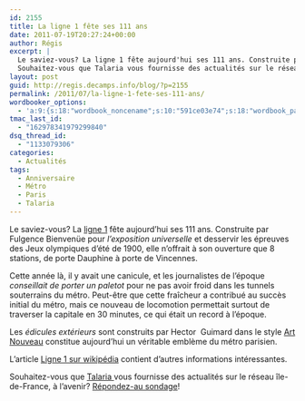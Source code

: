 ```yaml
---
id: 2155
title: La ligne 1 fête ses 111 ans
date: 2011-07-19T20:27:24+00:00
author: Régis
excerpt: |
  Le saviez-vous? La ligne 1 fête aujourd'hui ses 111 ans. Construite par Bienvenüe pour l'exposition universelle.
  Souhaitez-vous que Talaria vous fournisse des actualités sur le réseau île-de-France, à l'avenir? Répondez-au sondage!
layout: post
guid: http://regis.decamps.info/blog/?p=2155
permalink: /2011/07/la-ligne-1-fete-ses-111-ans/
wordbooker_options:
  - 'a:9:{s:18:"wordbook_noncename";s:10:"591ce03e74";s:18:"wordbook_page_post";s:4:"-100";s:18:"wordbook_orandpage";s:1:"2";s:23:"wordbook_default_author";s:1:"1";s:23:"wordbook_extract_length";s:3:"256";s:19:"wordbook_actionlink";s:3:"300";s:18:"wordbook_attribute";s:0:"";s:29:"wordbooker_status_update_text";s:33:"New blog post :  %title% - %link%";s:17:"wordbook_new_post";s:1:"1";}'
tmac_last_id:
  - "162978341979299840"
dsq_thread_id:
  - "1133079306"
categories:
  - Actualités
tags:
  - Anniversaire
  - Métro
  - Paris
  - Talaria
---
```

Le saviez-vous? La [ligne 1](http://www.ratp.fr/fr/ratp/c_14897/ligne-1-portrait-d-une-ligne-capitale/) fête aujourd&rsquo;hui ses 111 ans. Construite par Fulgence Bienvenüe pour _l&rsquo;exposition universelle_ et desservir les épreuves des Jeux olympiques d&rsquo;été de 1900, elle n&rsquo;offrait à son ouverture que 8 stations, de porte Dauphine à porte de Vincennes.

Cette année là, il y avait une canicule, et les journalistes de l&rsquo;époque _conseillait de porter un paletot_ pour ne pas avoir froid dans les tunnels souterrains du métro. Peut-être que cette fraîcheur a contribué au succès initial du métro, mais ce nouveau de locomotion permettait surtout de traverser la capitale en 30 minutes, ce qui était un record à l&rsquo;époque.

Les _édicules extérieurs_ sont construits par Hector  Guimard dans le style [Art Nouveau](http://fr.wikipedia.org/wiki/Art_nouveau) constitue aujourd&rsquo;hui un véritable emblème du métro parisien.

L&rsquo;article [Ligne 1 sur wikipédia](http://fr.wikipedia.org/wiki/Ligne_1_du_m%C3%A9tro_de_Paris#La_mise_en_service) contient d&rsquo;autres informations intéressantes.

Souhaitez-vous que [Talaria ](http://regis.decamps.info/blog/projects/incidents-transports/)vous fournisse des actualités sur le réseau île-de-France, à l&rsquo;avenir? [Répondez-au sondage](http://www.facebook.com/pages/Talaria-Incidents-transports-pour-Android/229301313754148)!